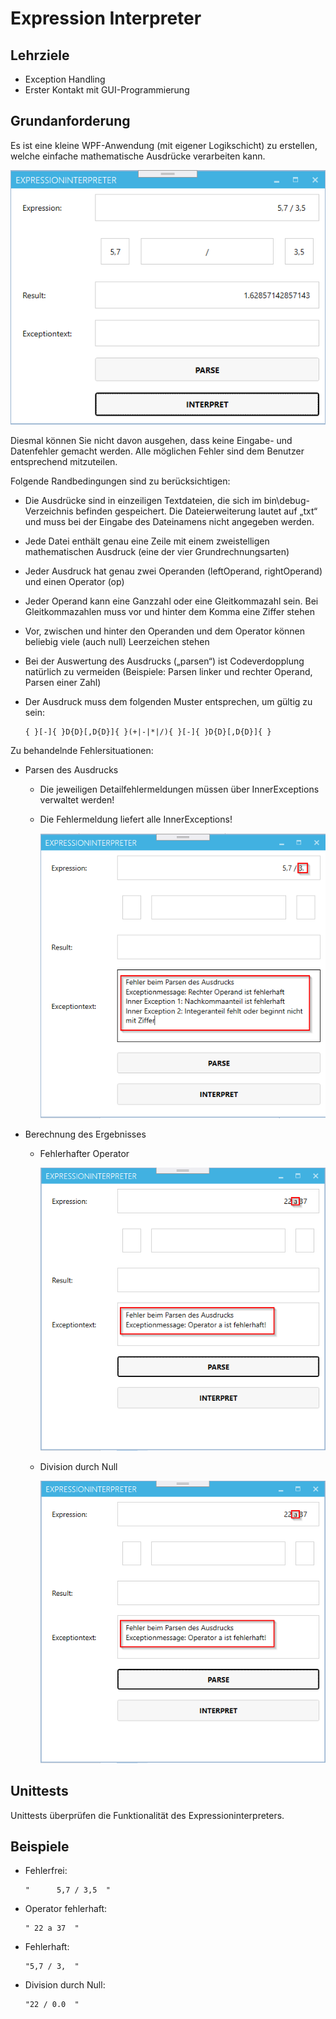# Expression Interpreter

## Lehrziele

* Exception Handling
* Erster Kontakt mit GUI-Programmierung

## Grundanforderung

Es ist eine kleine WPF-Anwendung (mit eigener Logikschicht) zu erstellen, welche einfache mathematische Ausdrücke verarbeiten kann.

 ![Übersicht](./images/screenshot-01.png)

Diesmal können Sie nicht davon ausgehen, dass keine Eingabe- und Datenfehler gemacht werden. Alle möglichen Fehler sind dem Benutzer entsprechend mitzuteilen.

Folgende Randbedingungen sind zu berücksichtigen:

  * Die Ausdrücke sind in einzeiligen Textdateien, die sich im bin\debug-Verzeichnis befinden gespeichert. Die Dateierweiterung lautet auf „txt“ und muss bei der Eingabe des Dateinamens nicht angegeben werden.
  * Jede Datei enthält genau eine Zeile mit einem zweistelligen mathematischen Ausdruck (eine der vier Grundrechnungsarten)
  * Jeder Ausdruck hat genau zwei Operanden (leftOperand, rightOperand) und einen Operator (op)
  * Jeder Operand kann eine Ganzzahl oder eine Gleitkommazahl sein. Bei Gleitkommazahlen muss vor und hinter dem Komma eine Ziffer stehen
  * Vor, zwischen und hinter den Operanden und dem Operator können beliebig viele (auch null) Leerzeichen stehen
  * Bei der Auswertung des Ausdrucks („parsen“) ist Codeverdopplung natürlich zu vermeiden (Beispiele: Parsen linker und rechter Operand, Parsen einer Zahl)
  * Der Ausdruck muss dem folgenden Muster entsprechen, um gültig zu sein:
	
    ```
    { }[-]{ }D{D}[,D{D}]{ }(+|-|*|/){ }[-]{ }D{D}[,D{D}]{ }
    ```

Zu behandelnde Fehlersituationen:


  * Parsen des Ausdrucks
    * Die jeweiligen Detailfehlermeldungen müssen über InnerExceptions verwaltet werden!
    * Die Fehlermeldung liefert alle InnerExceptions!

      ![Übersicht](./images/screenshot-02.png)

 

  * Berechnung des Ergebnisses
    * Fehlerhafter Operator

      ![Übersicht](./images/screenshot-03.png)

 
    * Division durch Null

      ![Übersicht](./images/screenshot-03.png)

 
## Unittests

Unittests überprüfen die Funktionalität des Expressioninterpreters. 



## Beispiele


  * Fehlerfrei:
    ```
    "      5,7 / 3,5  "
    ```
  * Operator fehlerhaft:
    ```
    " 22 a 37  "
    ```
  * Fehlerhaft:
    ```
    "5,7 / 3,  "
    ```
  * Division durch Null:
    ```
    "22 / 0.0  "
    ```
